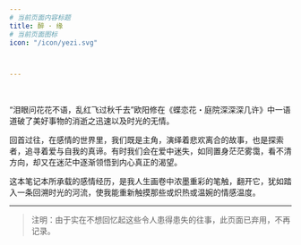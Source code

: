 ```yaml
---
# 当前页面内容标题
title: 醉 · 缘
# 当前页面图标
icon: "/icon/yezi.svg"



---
```


<br>


“泪眼问花花不语，乱红飞过秋千去”欧阳修在《蝶恋花・庭院深深深几许》中一语道破了美好事物的消逝之迅速以及时光的无情。

回首过往，在感情的世界里，我们既是主角，演绎着悲欢离合的故事，也是探索者，追寻着爱与自我的真谛。有时我们会在爱中迷失，如同置身茫茫雾霭，看不清方向，却又在迷茫中逐渐领悟到内心真正的渴望。

这本笔记本所承载的感情经历，是我人生画卷中浓墨重彩的笔触，翻开它，犹如踏入一条回溯时光的河流，使我能重新触摸那些或炽热或温婉的情感温度。


------


> 注明：由于实在不想回忆起这些令人患得患失的往事，此页面已弃用，不再记录。
























